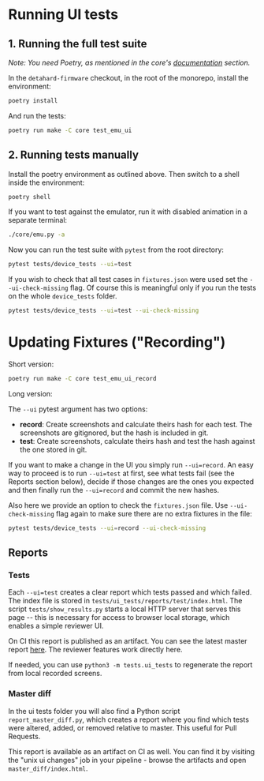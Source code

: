 # Running UI tests

## 1. Running the full test suite

_Note: You need Poetry, as mentioned in the core's [documentation](https://docs.detahard.io/detahard-firmware/core/) section._

In the `detahard-firmware` checkout, in the root of the monorepo, install the environment:

```sh
poetry install
```

And run the tests:

```sh
poetry run make -C core test_emu_ui
```

## 2. Running tests manually

Install the poetry environment as outlined above. Then switch to a shell inside the
environment:

```sh
poetry shell
```

If you want to test against the emulator, run it with disabled animation in a separate terminal:
```sh
./core/emu.py -a
```

Now you can run the test suite with `pytest` from the root directory:
```sh
pytest tests/device_tests --ui=test
```

If you wish to check that all test cases in `fixtures.json` were used set the `--ui-check-missing` flag. Of course this is meaningful only if you run the tests on the whole `device_tests` folder.

```sh
pytest tests/device_tests --ui=test --ui-check-missing
```

# Updating Fixtures ("Recording")

Short version:
```sh
poetry run make -C core test_emu_ui_record
```

Long version:

The `--ui` pytest argument has two options:

- **record**: Create screenshots and calculate theirs hash for each test.
The screenshots are gitignored, but the hash is included in git.
- **test**: Create screenshots, calculate theirs hash and test the hash against
the one stored in git.

If you want to make a change in the UI you simply run `--ui=record`. An easy way
to proceed is to run `--ui=test` at first, see what tests fail (see the Reports section below),
decide if those changes are the ones you expected and then finally run the `--ui=record`
and commit the new hashes.

Also here we provide an option to check the `fixtures.json` file. Use `--ui-check-missing` flag again to make sure there are no extra fixtures in the file:

```sh
pytest tests/device_tests --ui=record --ui-check-missing
```

## Reports

### Tests

Each `--ui=test` creates a clear report which tests passed and which failed.
The index file is stored in `tests/ui_tests/reports/test/index.html`.
The script `tests/show_results.py` starts a local HTTP server that serves this page --
this is necessary for access to browser local storage, which enables a simple reviewer
UI.

On CI this report is published as an artifact. You can see the latest master report [here](https://gitlab.com/satoshilabs/detahard/detahard-firmware/-/jobs/artifacts/master/file/test_ui_report/index.html?job=core%20device%20test). The reviewer features work directly here.

If needed, you can use `python3 -m tests.ui_tests` to regenerate the report from local
recorded screens.

### Master diff

In the ui tests folder you will also find a Python script `report_master_diff.py`, which
creates a report where you find which tests were altered, added, or removed relative to
master. This useful for Pull Requests.

This report is available as an artifact on CI as well. You can find it by
visiting the "unix ui changes" job in your pipeline - browse the
artifacts and open `master_diff/index.html`.
